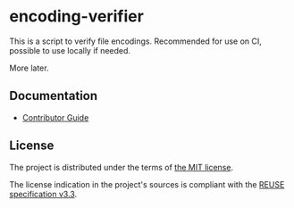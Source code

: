 <!--
SPDX-FileCopyrightText: 2025 Friedrich von Never <friedrich@fornever.me>

SPDX-License-Identifier: MIT
-->

encoding-verifier
=================
This is a script to verify file encodings. Recommended for use on CI, possible to use locally if needed.

More later.

Documentation
-------------
- [Contributor Guide][docs.contributing]

License
-------
The project is distributed under the terms of [the MIT license][docs.license].

The license indication in the project's sources is compliant with the [REUSE specification v3.3][reuse.spec].

[docs.contributing]: CONTRIBUTING.md
[docs.license]: LICENSE.txt
[reuse.spec]: https://reuse.software/spec-3.3/
